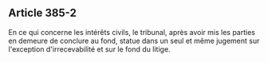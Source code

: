 Article 385-2
----
En ce qui concerne les intérêts civils, le tribunal, après avoir mis les parties
en demeure de conclure au fond, statue dans un seul et même jugement sur
l'exception d'irrecevabilité et sur le fond du litige.
